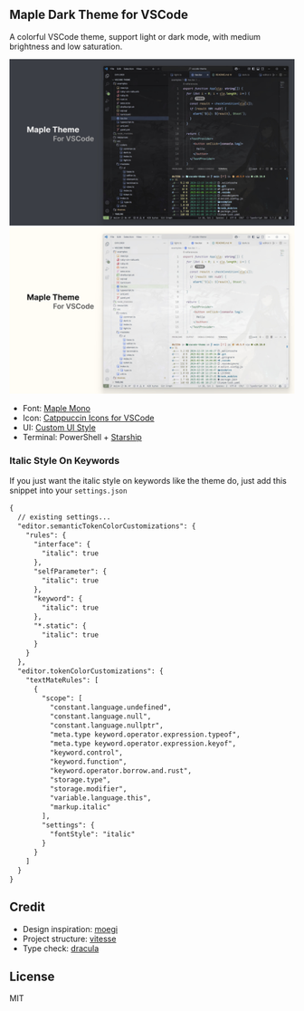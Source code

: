 ## Maple Dark Theme for VSCode

A colorful VSCode theme, support light or dark mode, with medium brightness and low saturation.

![](resources/dark.jpg)
![](resources/light.jpg)

- Font: [Maple Mono](https://github.com/subframe7536/maple-font)
- Icon: [Catppuccin Icons for VSCode](https://github.com/catppuccin/vscode-icons)
- UI: [Custom UI Style](https://github.com/subframe7536/vscode-custom-ui-style)
- Terminal: PowerShell + [Starship](https://starship.rs/)

### Italic Style On Keywords

If you just want the italic style on keywords like the theme do, just add this snippet into your `settings.json`

```jsonc
{
  // existing settings...
  "editor.semanticTokenColorCustomizations": {
    "rules": {
      "interface": {
        "italic": true
      },
      "selfParameter": {
        "italic": true
      },
      "keyword": {
        "italic": true
      },
      "*.static": {
        "italic": true
      }
    }
  },
  "editor.tokenColorCustomizations": {
    "textMateRules": [
      {
        "scope": [
          "constant.language.undefined",
          "constant.language.null",
          "constant.language.nullptr",
          "meta.type keyword.operator.expression.typeof",
          "meta.type keyword.operator.expression.keyof",
          "keyword.control",
          "keyword.function",
          "keyword.operator.borrow.and.rust",
          "storage.type",
          "storage.modifier",
          "variable.language.this",
          "markup.italic"
        ],
        "settings": {
          "fontStyle": "italic"
        }
      }
    ]
  }
}
```

## Credit

- Design inspiration: [moegi](https://github.com/moegi-design/vscode-theme)
- Project structure: [vitesse](https://github.com/antfu/vscode-theme-vitesse)
- Type check: [dracula](https://github.com/dracula/visual-studio-code)

## License
MIT
